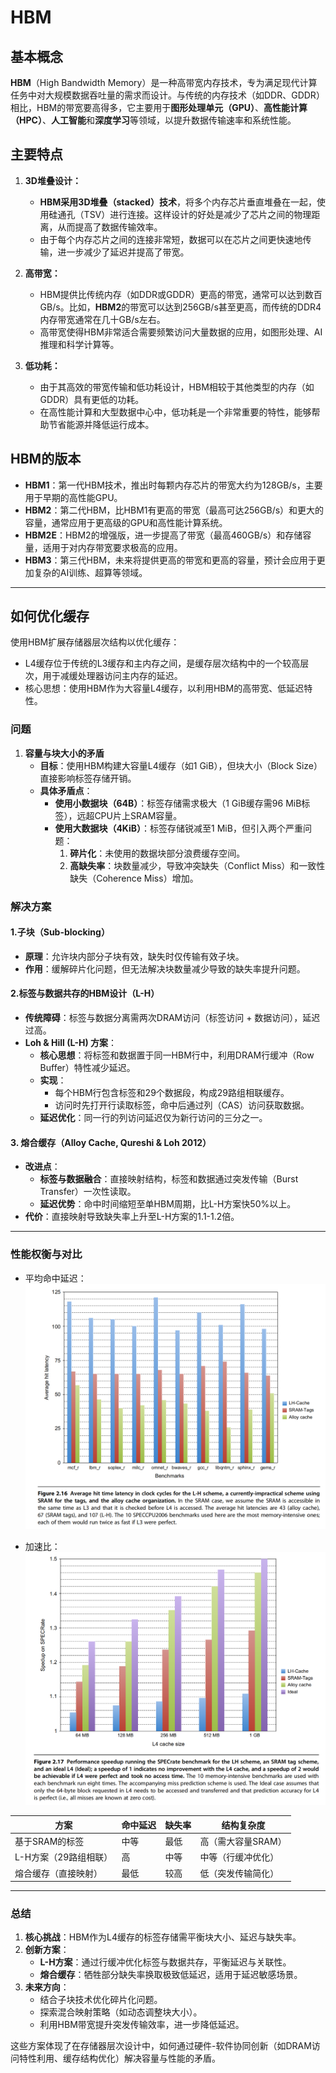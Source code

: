 # HBM

## 基本概念

**HBM**（High Bandwidth Memory）是一种高带宽内存技术，专为满足现代计算任务中对大规模数据吞吐量的需求而设计。与传统的内存技术（如DDR、GDDR）相比，HBM的带宽要高得多，它主要用于**图形处理单元（GPU）**、**高性能计算（HPC）**、**人工智能**和**深度学习**等领域，以提升数据传输速率和系统性能。

## 主要特点

1. **3D堆叠设计：**
   - **HBM采用3D堆叠（stacked）技术**，将多个内存芯片垂直堆叠在一起，使用硅通孔（TSV）进行连接。这样设计的好处是减少了芯片之间的物理距离，从而提高了数据传输效率。
   - 由于每个内存芯片之间的连接非常短，数据可以在芯片之间更快速地传输，进一步减少了延迟并提高了带宽。

2. **高带宽：**
   - HBM提供比传统内存（如DDR或GDDR）更高的带宽，通常可以达到数百GB/s。比如，**HBM2**的带宽可以达到256GB/s甚至更高，而传统的DDR4内存带宽通常在几十GB/s左右。
   - 高带宽使得HBM非常适合需要频繁访问大量数据的应用，如图形处理、AI推理和科学计算等。


3. **低功耗：**
   - 由于其高效的带宽传输和低功耗设计，HBM相较于其他类型的内存（如GDDR）具有更低的功耗。
   - 在高性能计算和大型数据中心中，低功耗是一个非常重要的特性，能够帮助节省能源并降低运行成本。

## HBM的版本

- **HBM1**：第一代HBM技术，推出时每颗内存芯片的带宽大约为128GB/s，主要用于早期的高性能GPU。
- **HBM2**：第二代HBM，比HBM1有更高的带宽（最高可达256GB/s）和更大的容量，通常应用于更高级的GPU和高性能计算系统。
- **HBM2E**：HBM2的增强版，进一步提高了带宽（最高460GB/s）和存储容量，适用于对内存带宽要求极高的应用。
- **HBM3**：第三代HBM，未来将提供更高的带宽和更高的容量，预计会应用于更加复杂的AI训练、超算等领域。

---

## 如何优化缓存

使用HBM扩展存储器层次结构以优化缓存：

- L4缓存位于传统的L3缓存和主内存之间，是缓存层次结构中的一个较高层次，用于减缓处理器访问主内存的延迟。
- 核心思想：使用HBM作为大容量L4缓存，以利用HBM的高带宽、低延迟特性。


### 问题

1. **容量与块大小的矛盾**  
   - **目标**：使用HBM构建大容量L4缓存（如1 GiB），但块大小（Block Size）直接影响标签存储开销。
   - **具体矛盾点**：
     - **使用小数据块（64B）**：标签存储需求极大（1 GiB缓存需96 MiB标签），远超CPU片上SRAM容量。
     - **使用大数据块（4KiB）**：标签存储锐减至1 MiB，但引入两个严重问题：
       1. **碎片化**：未使用的数据块部分浪费缓存空间。
       2. **高缺失率**：块数量减少，导致冲突缺失（Conflict Miss）和一致性缺失（Coherence Miss）增加。



### 解决方案

#### 1.子块（Sub-blocking）

- **原理**：允许块内部分子块有效，缺失时仅传输有效子块。
- **作用**：缓解碎片化问题，但无法解决块数量减少导致的缺失率提升问题。

#### 2.标签与数据共存的HBM设计（L-H）

- **传统障碍**：标签与数据分离需两次DRAM访问（标签访问 + 数据访问），延迟过高。
- **Loh & Hill (L-H) 方案**：
  - **核心思想**：将标签和数据置于同一HBM行中，利用DRAM行缓冲（Row Buffer）特性减少延迟。
  - **实现**：
    - 每个HBM行包含标签和29个数据段，构成29路组相联缓存。
    - 访问时先打开行读取标签，命中后通过列（CAS）访问获取数据。
  - **延迟优化**：同一行的列访问延迟仅为新行访问的三分之一。

#### **3. 熔合缓存（Alloy Cache, Qureshi & Loh 2012）**

- **改进点**：
  - **标签与数据融合**：直接映射结构，标签和数据通过突发传输（Burst Transfer）一次性读取。
  - **延迟优势**：命中时间缩短至单HBM周期，比L-H方案快50%以上。
- **代价**：直接映射导致缺失率上升至L-H方案的1.1-1.2倍。

---

### **性能权衡与对比**

- 平均命中延迟：
![Average hit latengcy](image.png)

- 加速比：
![Speedup](image-1.png)


| **方案**            | **命中延迟** | **缺失率** | **结构复杂度**      |
|---------------------|--------------|------------|---------------------|
| 基于SRAM的标签       | 中等         | 最低       | 高（需大容量SRAM）  |
| L-H方案（29路组相联）| 高         | 中等       | 中等（行缓冲优化）  |
| 熔合缓存（直接映射） | 最低         | 较高       | 低（突发传输简化）  |




---

### **总结**

1. **核心挑战**：HBM作为L4缓存的标签存储需平衡块大小、延迟与缺失率。
2. **创新方案**：
   - **L-H方案**：通过行缓冲优化标签与数据共存，平衡延迟与关联性。
   - **熔合缓存**：牺牲部分缺失率换取极致低延迟，适用于延迟敏感场景。
3. **未来方向**：
   - 结合子块技术优化碎片化问题。
   - 探索混合映射策略（如动态调整块大小）。
   - 利用HBM带宽提升突发传输效率，进一步降低延迟。


这些方案体现了在存储器层次设计中，如何通过硬件-软件协同创新（如DRAM访问特性利用、缓存结构优化）解决容量与性能的矛盾。









